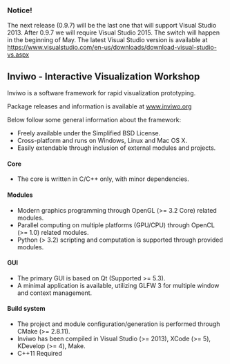 ### Notice!
The next release (0.9.7) will be the last one that will support Visual Studio 2013. After 0.9.7 we will require Visual Studio 2015. The switch will happen
in the beginning of May. The latest Visual Studio version is available at
https://www.visualstudio.com/en-us/downloads/download-visual-studio-vs.aspx 

## Inviwo - Interactive Visualization Workshop

Inviwo is a software framework for rapid visualization prototyping.

Package releases and information is available at www.inviwo.org

Below follow some general information about the framework:

 - Freely available under the Simplified BSD License.
 - Cross-platform and runs on Windows, Linux and Mac OS X.
 - Easily extendable through inclusion of external modules and projects.

#### Core
 - The core is written in C/C++ only, with minor dependencies.
 
#### Modules
 - Modern graphics programming through OpenGL (>= 3.2 Core) related modules.
 - Parallel computing on multiple platforms (GPU/CPU) through OpenCL (>= 1.0) related modules.
 - Python (> 3.2) scripting and computation is supported through provided modules.

#### GUI
 - The primary GUI is based on Qt (Supported >= 5.3).
 - A minimal application is available, utilizing GLFW 3 for multiple window and context management.

#### Build system
 - The project and module configuration/generation is performed through CMake (>= 2.8.11).
 - Inviwo has been compiled in Visual Studio (>= 2013), XCode (>= 5), KDevelop (>= 4), Make.
 - C++11 Required
